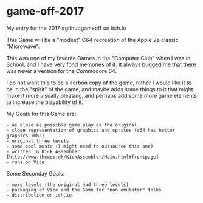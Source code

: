 # game-off-2017
My entry for the 2017 #githubgameoff on itch.io

This Game will be a "modest" C64 recreation of the Apple 2e classic "Microwave". 

This was one of my favorite Games in the "Computer Club" when I was
in School, and I have very fond memories of it. It always bugged me
that there was never a version for the Commodore 64.

I do not want this to be a carbon copy of the game, rather I would
like it to be in the "spirit" of the game, and maybe adds some
things to it that might make it more visually pleasing, and 
perhaps add some more game elements to increase the playability
of it.

My Goals for this Game are:

    - as close as possible game play as the original
    - close representation of graphics and sprites (c64 has better graphics imho)
    - original three levels
    - some cool music (I might need to outsource this one)
    - written in Kick Assembler [http://www.theweb.dk/KickAssembler/Main.html#frontpage]
    - runs on Vice


Some Seconday Goals:

    - more levels (the original had three levels)
    - packaging of Vice and the Game for "non emulator" folks
    - distribution on ich.io
